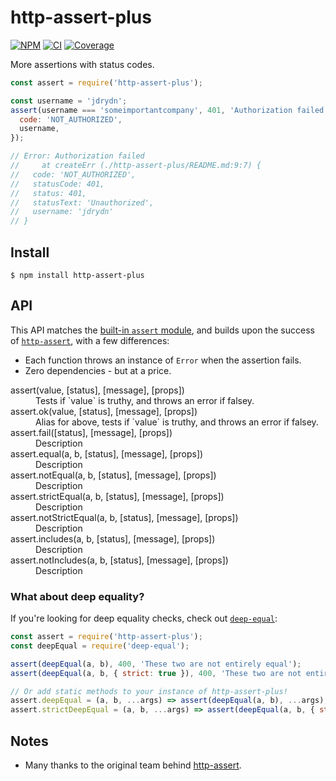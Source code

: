 # http-assert-plus

[![NPM](https://badge.fury.io/js/http-assert-plus.svg)](https://npm.im/http-assert-plus)
[![CI](https://github.com/someimportantcompany/http-assert-plus/workflows/Test/badge.svg?branch=master)](https://github.com/someimportantcompany/http-assert-plus/actions?query=branch%3Amaster)
[![Coverage](https://coveralls.io/repos/github/someimportantcompany/http-assert-plus/badge.svg)](https://coveralls.io/github/someimportantcompany/http-assert-plus)

More assertions with status codes.

```js
const assert = require('http-assert-plus');

const username = 'jdrydn';
assert(username === 'someimportantcompany', 401, 'Authorization failed', {
  code: 'NOT_AUTHORIZED',
  username,
});

// Error: Authorization failed
//     at createErr (./http-assert-plus/README.md:9:7) {
//   code: 'NOT_AUTHORIZED',
//   statusCode: 401,
//   status: 401,
//   statusText: 'Unauthorized',
//   username: 'jdrydn'
// }
```

## Install

```
$ npm install http-assert-plus
```

## API

This API matches the [built-in `assert` module](https://nodejs.org/dist/latest/docs/api/assert.html), and builds upon the success of [`http-assert`](https://github.com/jshttp/http-assert), with a few differences:

- Each function throws an instance of `Error` when the assertion fails.
- Zero dependencies - but at a price.

<dl>
  <dt>assert(value, [status], [message], [props])</dt>
  <dd>Tests if `value` is truthy, and throws an error if falsey.</dd>
  <dt>assert.ok(value, [status], [message], [props])</dt>
  <dd>Alias for above, tests if `value` is truthy, and throws an error if falsey.</dd>
  <dt>assert.fail([status], [message], [props])</dt>
  <dd>Description</dd>
  <dt>assert.equal(a, b, [status], [message], [props])</dt>
  <dd>Description</dd>
  <dt>assert.notEqual(a, b, [status], [message], [props])</dt>
  <dd>Description</dd>
  <dt>assert.strictEqual(a, b, [status], [message], [props])</dt>
  <dd>Description</dd>
  <dt>assert.notStrictEqual(a, b, [status], [message], [props])</dt>
  <dd>Description</dd>
  <dt>assert.includes(a, b, [status], [message], [props])</dt>
  <dd>Description</dd>
  <dt>assert.notIncludes(a, b, [status], [message], [props])</dt>
  <dd>Description</dd>
</dl>

### What about deep equality?

If you're looking for deep equality checks, check out [`deep-equal`](https://npm.im/deep-equal):

```js
const assert = require('http-assert-plus');
const deepEqual = require('deep-equal');

assert(deepEqual(a, b), 400, 'These two are not entirely equal');
assert(deepEqual(a, b, { strict: true }), 400, 'These two are not entirely equal');

// Or add static methods to your instance of http-assert-plus!
assert.deepEqual = (a, b, ...args) => assert(deepEqual(a, b), ...args);
assert.strictDeepEqual = (a, b, ...args) => assert(deepEqual(a, b, { strict: true }), ...args);
```

## Notes

- Many thanks to the original team behind [http-assert](https://npm.im/http-assert).
